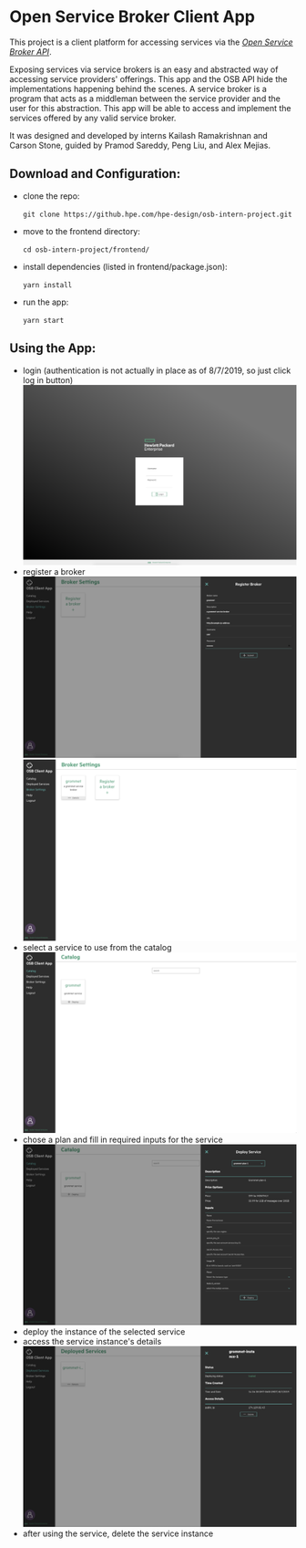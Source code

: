 # Open Service Broker Client App

This project is a client platform for accessing services via the [_Open Service Broker API_](https://github.com/openservicebrokerapi/servicebroker/blob/master/spec.md).

Exposing services via service brokers is an easy and abstracted way of accessing service providers' offerings. This app and the OSB API hide the implementations happening behind the scenes. A service broker is a program that acts as a middleman between the service provider and the user for this abstraction. This app will be able to access and implement the services offered by any valid service broker.

It was designed and developed by interns Kailash Ramakrishnan and Carson Stone, guided by Pramod Sareddy, Peng Liu, and Alex Mejias.

## Download and Configuration:

- clone the repo:

  `git clone https://github.hpe.com/hpe-design/osb-intern-project.git`

- move to the frontend directory:

  `cd osb-intern-project/frontend/`

- install dependencies (listed in frontend/package.json):

  `yarn install`

- run the app:

  `yarn start`

## Using the App:

- login (authentication is not actually in place as of 8/7/2019, so just click log in button)
  ![login page](readme-sample-images/login.png)
- register a broker
  ![login page](readme-sample-images/register.png)
  ![login page](readme-sample-images/register2.png)
- select a service to use from the catalog
  ![login page](readme-sample-images/catalog.png)
- chose a plan and fill in required inputs for the service
  ![login page](readme-sample-images/deploy.png)
- deploy the instance of the selected service
- access the service instance's details
  ![login page](readme-sample-images/details.png)
- after using the service, delete the service instance
